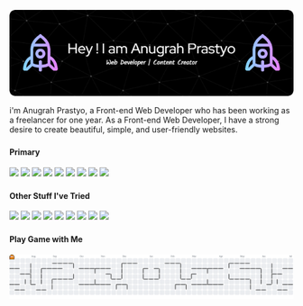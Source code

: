 ![Header](/image/github-header-image.png)

<p align="left">i'm Anugrah Prastyo, a Front-end Web Developer who has been working as a freelancer for one year. As a Front-end Web Developer, I have a strong desire to create beautiful, simple, and user-friendly websites.</p>

###

<h4 align="left">Primary</h4>
<div align="left">
    <img src="https://img.shields.io/badge/JavaScript-323330?style=for-the-badge&logo=javascript&logoColor=F7DF1E" />
    <img src="https://img.shields.io/badge/TypeScript-007ACC?style=for-the-badge&logo=typescript&logoColor=white"/>
    <img src="https://img.shields.io/badge/Tailwind_CSS-38B2AC?style=for-the-badge&logo=tailwind-css&logoColor=white"/>
    <img src="https://img.shields.io/badge/React-20232A?style=for-the-badge&logo=react&logoColor=61DAFB"/>
    <img src="https://img.shields.io/badge/Node%20js-339933?style=for-the-badge&logo=nodedotjs&logoColor=white"/>
    <img src="https://img.shields.io/badge/Express%20js-000000?style=for-the-badge&logo=express&logoColor=white"/>
    <img src="https://img.shields.io/badge/Prisma-3982CE?style=for-the-badge&logo=Prisma&logoColor=white"/>
    <img src="https://img.shields.io/badge/PostgreSQL-green?style=for-the-badge"/>
    <img src="https://img.shields.io/badge/Vite-B73BFE?style=for-the-badge&logo=vite&logoColor=FFD62E"/>
</div>

###

<h4 align="left">Other Stuff I've Tried</h4>
<div align="left">
    <img src="https://img.shields.io/badge/PHP-777BB4?style=for-the-badge&logo=php&logoColor=white" />
    <img src="https://img.shields.io/badge/Laravel-FF2D20?style=for-the-badge&logo=laravel&logoColor=white"/>
    <img src="https://img.shields.io/badge/MongoDB-4EA94B?style=for-the-badge&logo=mongodb&logoColor=white" />
    <img src="https://img.shields.io/badge/next%20js-000000?style=for-the-badge&logo=nextdotjs&logoColor=white"/>
    <img src="https://img.shields.io/badge/MySQL-005C84?style=for-the-badge&logo=mysql&logoColor=white"/>
    <img src="https://img.shields.io/badge/Sequelize-52B0E7?style=for-the-badge&logo=Sequelize&logoColor=white"/>
    <img src="https://img.shields.io/badge/GIT-E44C30?style=for-the-badge&logo=git&logoColor=white"/> 
    <img src="https://img.shields.io/badge/Figma-F24E1E?style=for-the-badge&logo=figma&logoColor=white"/>
    <img src="https://img.shields.io/badge/Discord-5865F2?style=for-the-badge&logo=discord&logoColor=white"/>
</div>

###

<h4 align="left">Play Game with Me</h4>
<picture>
  <source media="(prefers-color-scheme: dark)" srcset="https://raw.githubusercontent.com/anugrahp13/anugrahp13/output/pacman-contribution-graph-dark.svg">
  <source media="(prefers-color-scheme: light)" srcset="https://raw.githubusercontent.com/anugrahp13/anugrahp13/output/pacman-contribution-graph.svg">
  <img alt="pacman contribution graph" src="https://raw.githubusercontent.com/anugrahp13/anugrahp13/output/pacman-contribution-graph.svg">
</picture>

###
